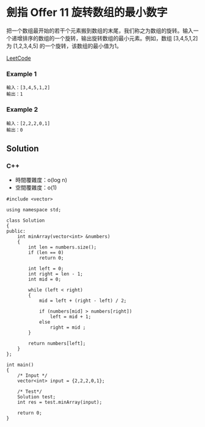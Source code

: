 # 劍指 Offer 11 旋转数组的最小数字

把一个数组最开始的若干个元素搬到数组的末尾，我们称之为数组的旋转。输入一个递增排序的数组的一个旋转，输出旋转数组的最小元素。例如，数组 [3,4,5,1,2] 为 [1,2,3,4,5] 的一个旋转，该数组的最小值为1。  

[LeetCode](https://leetcode-cn.com/problems/xuan-zhuan-shu-zu-de-zui-xiao-shu-zi-lcof/)

### Example 1
```
輸入：[3,4,5,1,2]
輸出：1
```

### Example 2
```
輸入：[2,2,2,0,1]
輸出：0
```

## Solution  

### C++

* 時間覆雜度：o(log n)
* 空間覆雜度：o(1)

```
#include <vector>

using namespace std;

class Solution
{
public:
    int minArray(vector<int> &numbers)
    {
        int len = numbers.size();
        if (len == 0)
            return 0;

        int left = 0;
        int right = len - 1;
        int mid = 0;

        while (left < right)
        {
            mid = left + (right - left) / 2;

            if (numbers[mid] > numbers[right])
                left = mid + 1;
            else
                right = mid ;
        }

        return numbers[left];
    }
};

int main()
{
    /* Input */
    vector<int> input = {2,2,2,0,1};

    /* Test*/
    Solution test;
    int res = test.minArray(input);

    return 0;
}
```
